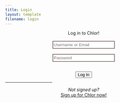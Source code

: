 ```yaml
---
title: Login
layout: template
filename: login
--- 
```

<html>
  <head><title>Chlor | Login</title></head>
  <style>
    body{
      }
    .loginbox {
border-style: solid black;
      border-width:2px;
      text-align: center;
        justify-content: center;
      }
   #text {
border-style: solid;
border-width: 2px;
border-color: #846c6b;
     width:200px;
     height:25px;
    }
    
  </style>
<body>
  <div class="loginbox">
  <center>Log in to Chlor!</center><br>
<input type="text" id="text" placeholder="Username or Email"><br><br>
<input type="password" id="text" placeholder="Password"><br><br>
  
  <input type="submit" id="button" value="Log In"><br>
  <hr width="30%">
 <div> <em>Not signed up?</em></div>
  <div><a href="signup">Sign up for Chlor now!</a></div>
  </div>
</body>
  
</html>
